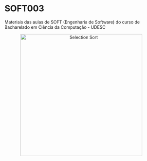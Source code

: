 # SOFT003
Materiais das aulas de SOFT (Engenharia de Software) do curso de Bacharelado em Ciência da Computação - UDESC

<p align="center">
  <img class="gatsby-resp-image-image" src="https://www.vectorgraphit.com/wp-content/uploads/2019/02/undraw_co-workers_ujs6-1024x764.png" width="400" title="Selection Sort">
</p>
